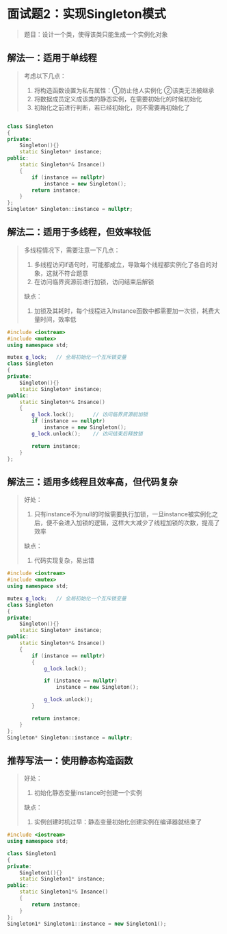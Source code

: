 # 面试题2：实现Singleton模式

> 题目：设计一个类，使得该类只能生成一个实例化对象

## 解法一：适用于单线程

> 考虑以下几点：
>
> 1. 将构造函数设置为私有属性：①防止他人实例化 ②该类无法被继承
> 2. 将数据成员定义成该类的静态实例，在需要初始化的时候初始化
> 3. 初始化之前进行判断，若已经初始化，则不需要再初始化了

```cpp

class Singleton
{
private:
	Singleton(){}
	static Singleton* instance;
public:
	static Singleton*& Insance()
	{
		if (instance == nullptr)
			instance = new Singleton();
		return instance;
	}
};
Singleton* Singleton::instance = nullptr;
```



## 解法二：适用于多线程，但效率较低

> 多线程情况下，需要注意一下几点：
>
> 1. 多线程访问if语句时，可能都成立，导致每个线程都实例化了各自的对象，这就不符合题意
> 2. 在访问临界资源前进行加锁，访问结束后解锁
>
> 缺点：
>
> 1. 加锁及其耗时，每个线程进入Instance函数中都需要加一次锁，耗费大量时间，效率低

```cpp
#include <iostream>
#include <mutex>
using namespace std;

mutex g_lock;	// 全局初始化一个互斥锁变量
class Singleton
{
private:
	Singleton(){}
	static Singleton* instance;
public:
	static Singleton*& Insance()
	{
		g_lock.lock();		// 访问临界资源前加锁
		if (instance == nullptr)
			instance = new Singleton();
		g_lock.unlock();	// 访问结束后释放锁

		return instance;
	}
};
```

## 解法三：适用多线程且效率高，但代码复杂

> 好处：
>
> 1. 只有instance不为null的时候需要执行加锁，一旦instance被实例化之后，便不会进入加锁的逻辑，这样大大减少了线程加锁的次数，提高了效率
>
> 缺点：
>
> 1. 代码实现复杂，易出错

```cpp
#include <iostream>
#include <mutex>
using namespace std;

mutex g_lock;	// 全局初始化一个互斥锁变量
class Singleton
{
private:
	Singleton(){}
	static Singleton* instance;
public:
	static Singleton*& Insance()
	{
		if (instance == nullptr)
		{
			g_lock.lock();

			if (instance == nullptr)
				instance = new Singleton();

			g_lock.unlock();
		}

		return instance;
	}
};
Singleton* Singleton::instance = nullptr;
```



## 推荐写法一：使用静态构造函数

> 好处：
>
> 1. 初始化静态变量instance时创建一个实例
>
> 缺点：
>
> 1. 实例创建时机过早：静态变量初始化创建实例在编译器就结束了

```cpp
#include <iostream>
using namespace std;

class Singleton1
{
private:
	Singleton1(){}
	static Singleton1* instance;
public:
	static Singleton1*& Insance()
	{
		return instance;
	}
};
Singleton1* Singleton1::instance = new Singleton1();
```